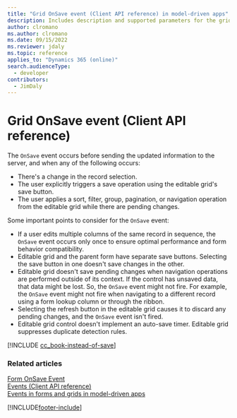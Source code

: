 ```yaml
---
title: "Grid OnSave event (Client API reference) in model-driven apps"
description: Includes description and supported parameters for the grid OnSave event.
author: clromano
ms.author: clromano
ms.date: 09/15/2022
ms.reviewer: jdaly
ms.topic: reference
applies_to: "Dynamics 365 (online)"
search.audienceType: 
  - developer
contributors:
  - JimDaly
---
```

# Grid OnSave event (Client API reference)

The `OnSave` event occurs before sending the updated information to the server, and when any of the following occurs:

- There's a change in the record selection.
- The user explicitly triggers a save operation using the editable grid's save button.
- The user applies a sort, filter, group, pagination, or navigation operation from the editable grid while there are pending changes.

Some important points to consider for the `OnSave` event: 

- If a user edits multiple columns of the same record in sequence, the `OnSave` event occurs only once to ensure optimal performance and form behavior compatibility.
- Editable grid and the parent form have separate save buttons. Selecting the save button in one doesn't save changes in the other.
- Editable grid doesn't save pending changes when navigation operations are performed outside of its context. If the control has unsaved data, that data might be lost. So, the `OnSave` event might not fire. For example, the `OnSave` event might not fire when navigating to a different record using a form lookup column or through the ribbon.
- Selecting the refresh button in the editable grid causes it to discard any pending changes, and the `OnSave` event isn't fired.
- Editable grid control doesn't implement an auto-save timer.
Editable grid suppresses duplicate detection rules.

[!INCLUDE [cc_book-instead-of-save](../../../../../includes/cc_book-instead-of-save.md)]

### Related articles

[Form OnSave Event](form-onsave.md)   
[Events (Client API reference)](../events.md)   
[Events in forms and grids in model-driven apps](../../events-forms-grids.md)

[!INCLUDE[footer-include](../../../../../includes/footer-banner.md)]
